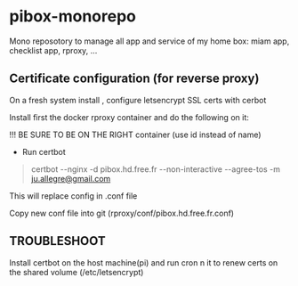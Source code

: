 # pibox-monorepo

Mono reposotory to manage all app and service of my home box: miam app, checklist app, rproxy, ...

## Certificate configuration (for reverse proxy)

On a fresh system install , configure letsencrypt SSL certs with cerbot

Install first the docker rproxy container and do the following on it:

!!! BE SURE TO BE ON THE RIGHT container (use id instead of name)

- Run certbot

> certbot --nginx -d pibox.hd.free.fr --non-interactive --agree-tos -m ju.allegre@gmail.com

This will replace config in .conf file

Copy new conf file into git (rproxy/conf/pibox.hd.free.fr.conf)

## TROUBLESHOOT

Install certbot on the host machine(pi) and run cron n it to renew certs on the shared volume (/etc/letsencrypt)
